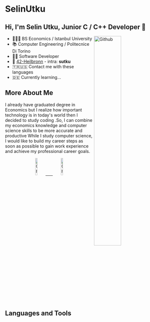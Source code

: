 # SelinUtku
## Hi, I'm Selin Utku, Junior C / C++ Developer 🚀

<img width="42%" align="right" alt="Github" src="https://raw.githubusercontent.com/lauragift21/lauragift21/master/code.gif"/>

- 👩🏻‍🎓&nbsp;BS Economics / Istanbul University
- 📚&nbsp;Computer Engineering / Politecnice Di Torino
- 👨‍💻&nbsp;Software Developer
- 🐥&nbsp;<a target="_blank" href="https://www.42heilbronn.de/en/">42-Heilbronn</a> - intra: <b>sutku</b>
- 🇹🇷🇺🇸 Contact me with these languages
- 🇩🇪 Currently learning...

## More About Me

I already have graduated degree in Economics but I realize how important technology is in today's world 
then I decided to study coding .So, I can combine my economics knowledge and computer science skills to 
be more accurate and productive While I study computer science, I would like to build my career steps 
as soon as possible to gain work experience and achieve my professional career goals.

<p align="center">
  <a href="https://leetcode.com/selins/" target="_blank">
    <img width="12%" alt="Check my Leetcode" src="https://user-images.githubusercontent.com/118751159/216605771-e367d820-53bf-44dd-960d-474430cadcca.png"/> &nbsp;&nbsp;&nbsp;&nbsp;
  </a>
  <a href="https://www.linkedin.com/in/selinutku/" target="_blank">
      <img width="12%" alt="Check my Linkedin" src="https://user-images.githubusercontent.com/118751159/216603615-c221cd5b-b707-4c5c-9cff-1dc2430a60d2.png"/>
  </a>
</p>

## Languages and Tools
